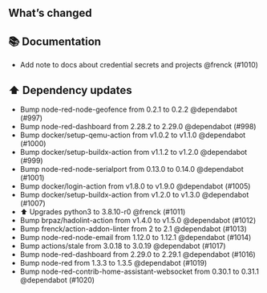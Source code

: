 ## What’s changed

## 📚 Documentation

- Add note to docs about credential secrets and projects @frenck (#1010)

## ⬆️ Dependency updates

- Bump node-red-node-geofence from 0.2.1 to 0.2.2 @dependabot (#997)
- Bump node-red-dashboard from 2.28.2 to 2.29.0 @dependabot (#998)
- Bump docker/setup-qemu-action from v1.0.2 to v1.1.0 @dependabot (#1000)
- Bump docker/setup-buildx-action from v1.1.2 to v1.2.0 @dependabot (#999)
- Bump node-red-node-serialport from 0.13.0 to 0.14.0 @dependabot (#1001)
- Bump docker/login-action from v1.8.0 to v1.9.0 @dependabot (#1005)
- Bump docker/setup-buildx-action from v1.2.0 to v1.3.0 @dependabot (#1007)
- ⬆️ Upgrades python3 to 3.8.10-r0 @frenck (#1011)
- Bump brpaz/hadolint-action from v1.4.0 to v1.5.0 @dependabot (#1012)
- Bump frenck/action-addon-linter from 2 to 2.1 @dependabot (#1013)
- Bump node-red-node-email from 1.12.0 to 1.12.1  @dependabot (#1014)
- Bump actions/stale from 3.0.18 to 3.0.19 @dependabot (#1017)
- Bump node-red-dashboard from 2.29.0 to 2.29.1 @dependabot (#1016)
- Bump node-red from 1.3.3 to 1.3.5 @dependabot (#1019)
- Bump node-red-contrib-home-assistant-websocket from 0.30.1 to 0.31.1 @dependabot (#1020)
